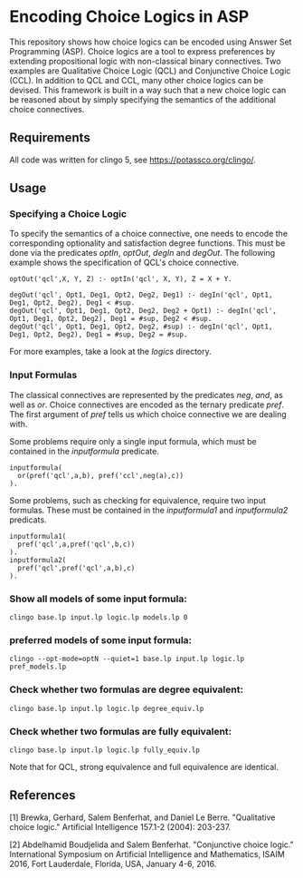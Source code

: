 # Encoding Choice Logics in ASP

This repository shows how choice logics can be encoded using Answer Set Programming (ASP). Choice logics are a tool to express preferences by extending propositional logic with non-classical binary connectives. Two examples are Qualitative Choice Logic (QCL) and Conjunctive Choice Logic (CCL). In addition to QCL and CCL, many other choice logics can be devised. This framework is built in a way such that a new choice logic can be reasoned about by simply specifying the semantics of the additional choice connectives.

## Requirements

All code was written for clingo 5, see https://potassco.org/clingo/. 

## Usage

### Specifying a Choice Logic

To specify the semantics of a choice connective, one needs to encode the corresponding optionality and satisfaction degree functions. This must be done via the predicates *optIn*, *optOut*, *degIn* and *degOut*. The following example shows the specification of QCL's choice connective.

```
optOut('qcl',X, Y, Z) :- optIn('qcl', X, Y), Z = X + Y. 

degOut('qcl', Opt1, Deg1, Opt2, Deg2, Deg1) :- degIn('qcl', Opt1, Deg1, Opt2, Deg2), Deg1 < #sup.
degOut('qcl', Opt1, Deg1, Opt2, Deg2, Deg2 + Opt1) :- degIn('qcl', Opt1, Deg1, Opt2, Deg2), Deg1 = #sup, Deg2 < #sup.
degOut('qcl', Opt1, Deg1, Opt2, Deg2, #sup) :- degIn('qcl', Opt1, Deg1, Opt2, Deg2), Deg1 = #sup, Deg2 = #sup.
```
For more examples, take a look at the *logics* directory.

### Input Formulas

The classical connectives are represented by the predicates *neg*, *and*, as well as *or*. Choice connectives are encoded as the ternary predicate *pref*. The first argument of *pref* tells us which choice connective we are dealing with. 

Some problems require only a single input formula, which must be contained in the *inputformula* predicate.

```
inputformula(
  or(pref('qcl',a,b), pref('ccl',neg(a),c))
).
```

Some problems, such as checking for equivalence, require two input formulas. These must be contained in the *inputformula1*  and *inputformula2* predicats.

```
inputformula1(
  pref('qcl',a,pref('qcl',b,c))
).
inputformula2(
  pref('qcl',pref('qcl',a,b),c)
).
```

### Show all models of some input formula:

```clingo base.lp input.lp logic.lp models.lp 0```

###  preferred models of some input formula:

```clingo --opt-mode=optN --quiet=1 base.lp input.lp logic.lp pref_models.lp```

### Check whether two formulas are degree equivalent:

```clingo base.lp input.lp logic.lp degree_equiv.lp```

### Check whether two formulas are fully equivalent:

```clingo base.lp input.lp logic.lp fully_equiv.lp```

Note that for QCL, strong equivalence and full equivalence are identical.


## References

<a id="qcl_paper">[1]</a> Brewka, Gerhard, Salem Benferhat, and Daniel Le Berre. "Qualitative choice logic." Artificial Intelligence 157.1-2 (2004): 203-237.

<a id="ccl_paper">[2]</a> Abdelhamid Boudjelida and Salem Benferhat. "Conjunctive choice logic." International Symposium on Artificial Intelligence and Mathematics, ISAIM 2016, Fort Lauderdale, Florida, USA, January 4-6, 2016.
